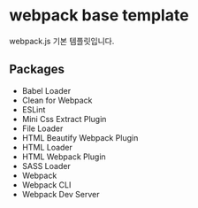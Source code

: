 # webpack base template

webpack.js 기본 템플릿입니다.

## Packages

- Babel Loader
- Clean for Webpack
- ESLint
- Mini Css Extract Plugin
- File Loader
- HTML Beautify Webpack Plugin
- HTML Loader
- HTML Webpack Plugin
- SASS Loader
- Webpack
- Webpack CLI
- Webpack Dev Server
